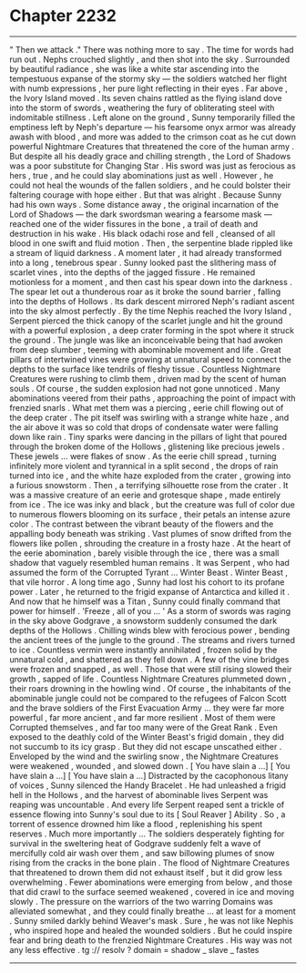 
# Chapter 2232


---

" Then we attack ."
There was nothing more to say .
The time for words had run out .
Nephs crouched slightly , and then shot into the sky . Surrounded by beautiful radiance , she was like a white star ascending into the tempestuous expanse of the stormy sky — the soldiers watched her flight with numb expressions , her pure light reflecting in their eyes .
Far above , the Ivory Island moved . Its seven chains rattled as the flying island dove into the storm of swords , weathering the fury of obliterating steel with indomitable stillness .
Left alone on the ground , Sunny temporarily filled the emptiness left by Neph's departure — his fearsome onyx armor was already awash with blood , and more was added to the crimson coat as he cut down powerful Nightmare Creatures that threatened the core of the human army .
But despite all his deadly grace and chilling strength , the Lord of Shadows was a poor substitute for Changing Star . His sword was just as ferocious as hers , true , and he could slay abominations just as well . However , he could not heal the wounds of the fallen soldiers , and he could bolster their faltering courage with hope either .
But that was alright .
Because Sunny had his own ways .
Some distance away , the original incarnation of the Lord of Shadows — the dark swordsman wearing a fearsome mask — reached one of the wider fissures in the bone , a trail of death and destruction in his wake . His black odachi rose and fell , cleansed of all blood in one swift and fluid motion .
Then , the serpentine blade rippled like a stream of liquid darkness . A moment later , it had already transformed into a long , tenebrous spear .
Sunny looked past the slithering mass of scarlet vines , into the depths of the jagged fissure . He remained motionless for a moment , and then cast his spear down into the darkness .
The spear let out a thunderous roar as it broke the sound barrier , falling into the depths of Hollows . Its dark descent mirrored Neph's radiant ascent into the sky almost perfectly .
By the time Nephis reached the Ivory Island , Serpent pierced the thick canopy of the scarlet jungle and hit the ground with a powerful explosion , a deep crater forming in the spot where it struck the ground .
The jungle was like an inconceivable being that had awoken from deep slumber , teeming with abominable movement and life . Great pillars of intertwined vines were growing at unnatural speed to connect the depths to the surface like tendrils of fleshy tissue . Countless Nightmare Creatures were rushing to climb them , driven mad by the scent of human souls .
Of course , the sudden explosion had not gone unnoticed . Many abominations veered from their paths , approaching the point of impact with frenzied snarls .
What met them was a piercing , eerie chill flowing out of the deep crater . The pit itself was swirling with a strange white haze , and the air above it was so cold that drops of condensate water were falling down like rain .
Tiny sparks were dancing in the pillars of light that poured through the broken dome of the Hollows , glistening like precious jewels .
These jewels … were flakes of snow .
As the eerie chill spread , turning infinitely more violent and tyrannical in a split second , the drops of rain turned into ice , and the white haze exploded from the crater , growing into a furious snowstorm .
Then , a terrifying silhouette rose from the crater .
It was a massive creature of an eerie and grotesque shape , made entirely from ice . The ice was inky and black , but the creature was full of color due to numerous flowers blooming on its surface , their petals an intense azure color .
The contrast between the vibrant beauty of the flowers and the appalling body beneath was striking . Vast plumes of snow drifted from the flowers like pollen , shrouding the creature in a frosty haze . At the heart of the eerie abomination , barely visible through the ice , there was a small shadow that vaguely resembled human remains .
It was Serpent , who had assumed the form of the Corrupted Tyrant … Winter Beast .
Winter Beast , that vile horror .
A long time ago , Sunny had lost his cohort to its profane power .
Later , he returned to the frigid expanse of Antarctica and killed it .
And now that he himself was a Titan , Sunny could finally command that power for himself .
'Freeze , all of you … '
As a storm of swords was raging in the sky above Godgrave , a snowstorm suddenly consumed the dark depths of the Hollows . Chilling winds blew with ferocious power , bending the ancient trees of the jungle to the ground . The streams and rivers turned to ice . Countless vermin were instantly annihilated , frozen solid by the unnatural cold , and shattered as they fell down .
A few of the vine bridges were frozen and snapped , as well . Those that were still rising slowed their growth , sapped of life . Countless Nightmare Creatures plummeted down , their roars drowning in the howling wind .
Of course , the inhabitants of the abominable jungle could not be compared to the refugees of Falcon Scott and the brave soldiers of the First Evacuation Army … they were far more powerful , far more ancient , and far more resilient . Most of them were Corrupted themselves , and far too many were of the Great Rank .
Even exposed to the deathly cold of the Winter Beast's frigid domain , they did not succumb to its icy grasp .
But they did not escape unscathed either . Enveloped by the wind and the swirling snow , the Nightmare Creatures were weakened , wounded , and slowed down .
[ You have slain a …]
[ You have slain a …]
[ You have slain a …]
Distracted by the cacophonous litany of voices , Sunny silenced the Handy Bracelet . He had unleashed a frigid hell in the Hollows , and the harvest of abominable lives Serpent was reaping was uncountable .
And every life Serpent reaped sent a trickle of essence flowing into Sunny's soul due to its [ Soul Reaver ] Ability .
So , a torrent of essence drowned him like a flood , replenishing his spent reserves .
Much more importantly …
The soldiers desperately fighting for survival in the sweltering heat of Godgrave suddenly felt a wave of mercifully cold air wash over them , and saw billowing plumes of snow rising from the cracks in the bone plain .
The flood of Nightmare Creatures that threatened to drown them did not exhaust itself , but it did grow less overwhelming . Fewer abominations were emerging from below , and those that did crawl to the surface seemed weakened , covered in ice and moving slowly .
The pressure on the warriors of the two warring Domains was alleviated somewhat , and they could finally breathe … at least for a moment .
Sunny smiled darkly behind Weaver's mask .
Sure , he was not like Nephis , who inspired hope and healed the wounded soldiers .
But he could inspire fear and bring death to the frenzied Nightmare Creatures .
His way was not any less effective .
tg :// resolv ? domain = shadow _ slave _ fastes

---

